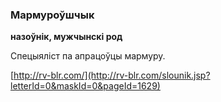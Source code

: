 ### Мармуроўшчык
**назоўнік, мужчынскі род**

Спецыяліст па апрацоўцы мармуру.

<a rel="author">[http://rv-blr.com/](http://rv-blr.com/slounik.jsp?letterId=0&maskId=0&pageId=1629)</a>
